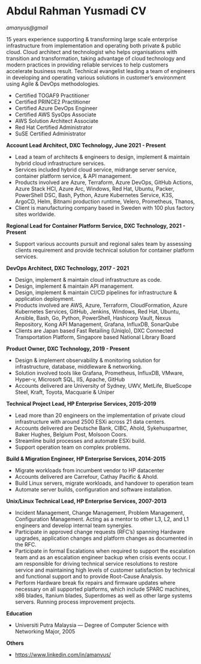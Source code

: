 # Abdul Rahman Yusmadi CV

*amanyus@gmail*

15 years experience supporting & transforming large scale enterprise infrastructure from implementation and operating both private & public cloud. 
Cloud architect and technologist who helps organisations with transition and transformation, taking advantage of cloud technology and modern practices in providing reliable services to help customers accelerate business result.
Technical evangelist leading a team of engineers in developing and operating various solutions in customer’s environment using Agile & DevOps methodologies.

* Certified TOGAF9 Practitioner
* Certified PRINCE2 Practitioner
* Certified Azure DevOps Engineer
* Certified AWS SysOps Associate
* AWS Solution Architect Associate
* Red Hat Certified Administrator
* SuSE Certified Administrator

**Account Lead Architect, DXC Technology, June 2021 - Present**

* Lead a team of architects & engineers to design, implement & maintain hybrid cloud infrastructure services.
* Services included hybrid cloud service, midrange server service, container platform service, & API management. 
* Products involved are Azure, Terraform, Azure DevOps, GitHub Actions, Azure Stack HCI, Azure Arc, Windows, Red Hat, Ubuntu, Packer, PowerShell DSC, Bash, Python, Azure Kubernetes Service, K3S, ArgoCD, Helm, Bitnami production runtime, Velero, Prometheus, Thanos,
* Client is manufacturing company based in Sweden with 100 plus factory sites worldwide.

**Regional Lead for Container Platform Service, DXC Technology, 2021 - Present**

* Support various accounts pursuit and regional sales team by assessing clients requirement and provide technical solution for container platform services.

**DevOps Architect, DXC Technology, 2017 - 2021**

* Design, implement & maintain cloud infrastructure as code. 
* Design, implement & maintain API management. 
* Design, implement & maintain CI/CD pipelines for infrastructure & application deployment. 
* Products involved are AWS, Azure, Terraform, CloudFormation, Azure Kubernetes Services, GitHub, Jenkins, Windows, Red Hat, Ubuntu, Ansible, Bash, Go, Python, PowerShell, Hashicorp Vault, Nexus Repository, Kong API Management, Grafana, InfluxDB, SonarQube
* Clients are Japan based Fast Retailing (Uniqlo), DXC Connected Transportation Platform, Singapore based National Library Board

**Product Owner, DXC Technology, 2019 - Present**

* Design & implement observability & monitoring solution for infrastructure, database, middleware & networking.
* Solution involved tools like Grafana, Prometheus, InfluxDB, VMware, Hyper-v, Microsoft SQL, IIS, Apache, GitHub
* Accounts delivered are University of Sydney, UWV, MetLife, BlueScope Steel, Kraft, Toyota, Macquarie & Uniper

**Technical Project Lead, HP Enterprise Services, 2015-2019**

* Lead more than 20 engineers on the implementation of private cloud infrastructure with around 2500 ESXi across 21 data centers.
* Accounts delivered are Deutsche Bank, CIBC, Ahold, Sykehuspartner, Baker Hughes, Belgium Post, Molsoon Coors.
* Streamline build processes and automate ESXi build. 
* Support operation team on complex problems. 

**Build & Migration Engineer, HP Enterprise Services, 2014-2015**

* Migrate workloads from incumbent vendor to HP datacenter
* Accounts delivered are Carrefour, Cathay Pacific & Ahold.
* Build Linux servers, migrate workloads, and handover to operation team
* Automate server builds, configuration and software installation.

**Unix/Linux Technical Lead, HP Enterprise Services, 2007-2013**

* Incident Management, Change Management, Problem Management, Configuration Management. Acting as a mentor to other L3, L2, and L1 engineers and develop internal team synergies. 
* Participate in approved change requests (RFC’s) spanning Hardware upgrades, application changes and platform changes as documented in the RFC. 
* Participate in formal Escalations when required to support the escalation team and as an escalation engineer backup when crisis events occur. I am responsible for driving technical service resolutions to restore service and maintaining high levels of customer satisfaction by technical and functional support and to provide Root-Cause Analysis. 
* Perform Hardware break fix repairs and firmware updates where necessary on all supported platforms, which include SPARC machines, x86 blades, Itanium blades, Superdomes as well as other large systems servers. Running process improvement projects.

**Education**

* Universiti Putra Malaysia — Degree of Computer Science with Networking Major, 2005

**Others**

* https://www.linkedin.com/in/amanyus/
